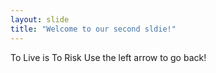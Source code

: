```yaml
---
layout: slide
title: "Welcome to our second sldie!"
---
```

To Live is To Risk
Use the left arrow to go back!
